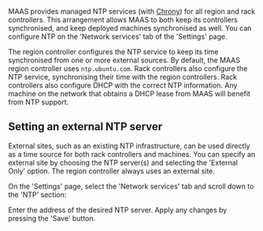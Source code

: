 MAAS provides managed NTP services (with [Chrony](https://chrony.tuxfamily.org/)) for all region and rack controllers. This arrangement allows MAAS to both keep its controllers synchronised, and keep deployed machines synchronised as well. You can configure NTP on the 'Network services' tab of the 'Settings' page.

The region controller configures the NTP service to keep its time synchronised from one or more external sources. By default, the MAAS region controller uses `ntp.ubuntu.com`. Rack controllers also configure the NTP service, synchronising their time with the region controllers.  Rack controllers also configure DHCP with the correct NTP information. Any machine on the network that obtains a DHCP lease from MAAS will benefit from NTP support.

<h2 id="heading--setting-ntp-server">Setting an external NTP server</h2>

External sites, such as an existing NTP infrastructure, can be used directly as a time source for both rack controllers and machines. You can specify an external site by choosing the NTP server(s) and selecting the 'External Only' option. The region controller always uses an external site.

On the 'Settings' page, select the 'Network services' tab and scroll down to the 'NTP' section:

<!-- vanilla
![configure NTP](https://assets.ubuntu.com/v1/69180b4a-installconfig-network-ntp__2.6-configure-ntp.png)
 vanilla -->

<!-- ui
![configure NTP](https://assets.ubuntu.com/v1/69180b4a-installconfig-network-ntp__2.6-configure-ntp.png)
 ui -->

<!-- cli
### ADD SUITABLE CLI EXAMPLE OR PRINTOUT ###
 cli -->

Enter the address of the desired NTP server. Apply any changes by pressing the 'Save' button.

<!-- LINKS -->